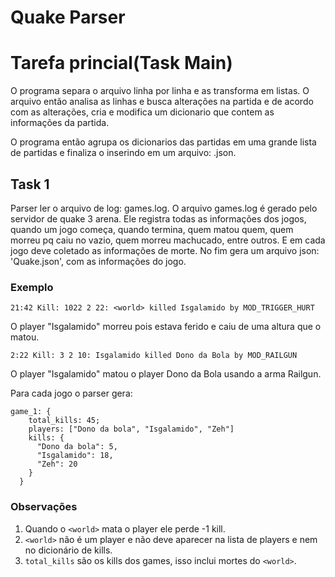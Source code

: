 # Quake Parser

# Tarefa princial(Task Main)
O programa separa o arquivo linha por linha e as transforma em listas. O arquivo então analisa as linhas e busca alterações na partida e de acordo com as alterações, cria e modifica um dicionario que contem as informações da partida.

O programa então agrupa os dicionarios das partidas em uma grande lista de partidas e finaliza o inserindo em um arquivo: .json.


## Task 1

Parser ler o arquivo de log: games.log. 
O arquivo games.log é gerado pelo servidor de quake 3 arena. 
Ele registra todas as informações dos jogos, quando um jogo começa, 
quando termina, quem matou quem, quem morreu pq caiu no vazio, 
quem morreu machucado, entre outros. 
E em cada jogo deve coletado as informações de morte.
No fim gera um arquivo json: 'Quake.json', com as informações do jogo.

### Exemplo


  	21:42 Kill: 1022 2 22: <world> killed Isgalamido by MOD_TRIGGER_HURT
  
  O player "Isgalamido" morreu pois estava ferido e caiu de uma altura que o matou.

  	2:22 Kill: 3 2 10: Isgalamido killed Dono da Bola by MOD_RAILGUN
  
  O player "Isgalamido" matou o player Dono da Bola usando a arma Railgun.
  
Para cada jogo o parser gera:

    game_1: {
	    total_kills: 45;
	    players: ["Dono da bola", "Isgalamido", "Zeh"]
	    kills: {
	      "Dono da bola": 5,
	      "Isgalamido": 18,
	      "Zeh": 20
	    }
	  }
	  
### Observações

1. Quando o `<world>` mata o player ele perde -1 kill.
2. `<world>` não é um player e não deve aparecer na lista de players e nem no dicionário de kills.
3. `total_kills` são os kills dos games, isso inclui mortes do `<world>`.
